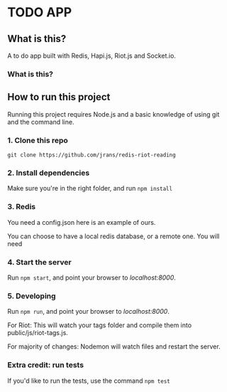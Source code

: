 # TODO APP

## What is this?

A to do app built with Redis, Hapi.js, Riot.js and Socket.io.

### What is this?



## How to run this project

Running this project requires Node.js and a basic knowledge of using git and the command line.

### 1. Clone this repo

``` git clone https://github.com/jrans/redis-riot-reading  ```

### 2. Install dependencies

Make sure you're in the right folder, and run ```npm install```

### 3. Redis

You need a config.json here is an example of ours.

You can choose to have a local redis database, or a remote one. You will need 

### 4. Start the server

Run ```npm start```, and point your browser to *localhost:8000*.

### 5. Developing

Run ```npm run```, and point your browser to *localhost:8000*.

For Riot: This will watch your tags folder and compile them into public/js/riot-tags.js.

For majority of changes: Nodemon will watch files and restart the server.

### Extra credit: run tests

If you'd like to run the tests, use the command ```npm test```
